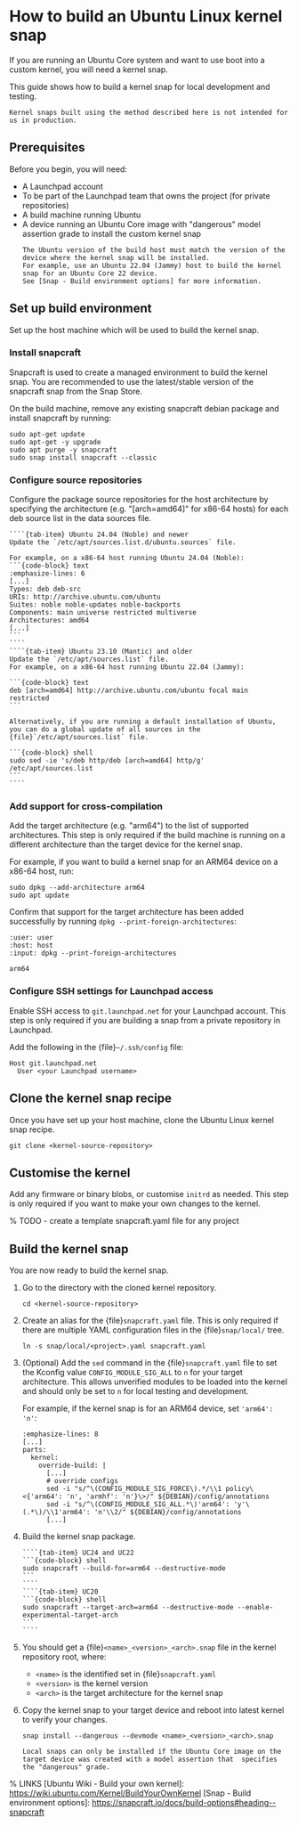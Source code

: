 # How to build an Ubuntu Linux kernel snap

If you are running an Ubuntu Core system and want to use boot into a custom kernel, you will need a kernel snap.

This guide shows how to build a kernel snap for local development and testing.

```{important}
Kernel snaps built using the method described here is not intended for us in production.
```

## Prerequisites

Before you begin, you will need:

- A Launchpad account
- To be part of the Launchpad team that owns the project (for private repositories)
- A build machine running Ubuntu
- A device running an Ubuntu Core image with "dangerous" model assertion grade to install the custom kernel snap
  ```{note}
  The Ubuntu version of the build host must match the version of the device where the kernel snap will be installed.
  For example, use an Ubuntu 22.04 (Jammy) host to build the kernel snap for an Ubuntu Core 22 device.  
  See [Snap - Build environment options] for more information.
  ```

## Set up build environment

Set up the host machine which will be used to build the kernel snap.

### Install snapcraft

Snapcraft is used to create a managed environment to build the kernel snap. You are recommended to use the latest/stable version of the snapcraft snap from the Snap Store.

On the build machine, remove any existing snapcraft debian package and install snapcraft by running:

```{code-block} shell
sudo apt-get update
sudo apt-get -y upgrade
sudo apt purge -y snapcraft
sudo snap install snapcraft --classic
```

### Configure source repositories

Configure the package source repositories for the host architecture by specifying the architecture (e.g. "[arch=amd64]" for x86-64 hosts) for each deb source list in the data sources file.

`````{tab-set}
````{tab-item} Ubuntu 24.04 (Noble) and newer
Update the `/etc/apt/sources.list.d/ubuntu.sources` file.

For example, on a x86-64 host running Ubuntu 24.04 (Noble):
```{code-block} text
:emphasize-lines: 6
[...]
Types: deb deb-src
URIs: http://archive.ubuntu.com/ubuntu
Suites: noble noble-updates noble-backports
Components: main universe restricted multiverse
Architectures: amd64
[...]
```
````
````{tab-item} Ubuntu 23.10 (Mantic) and older
Update the `/etc/apt/sources.list` file.
For example, on a x86-64 host running Ubuntu 22.04 (Jammy):

```{code-block} text
deb [arch=amd64] http://archive.ubuntu.com/ubuntu focal main restricted
```

Alternatively, if you are running a default installation of Ubuntu, you can do a global update of all sources in the {file}`/etc/apt/sources.list` file.

```{code-block} shell
sudo sed -ie 's/deb http/deb [arch=amd64] http/g' /etc/apt/sources.list
```
````
`````

### Add support for cross-compilation

Add the target architecture (e.g. "arm64") to the list of supported architectures. This step is only required if the build machine is running on a different architecture than the target device for the kernel snap.

For example, if you want to build a kernel snap for an ARM64 device on a x86-64 
host, run:

```{code-block} shell
sudo dpkg --add-architecture arm64
sudo apt update
```

Confirm that support for the target architecture has been added successfully by running `dpkg --print-foreign-architectures`:

```{terminal}
:user: user
:host: host
:input: dpkg --print-foreign-architectures

arm64
```

### Configure SSH settings for Launchpad access

Enable SSH access to `git.launchpad.net` for your Launchpad account. This step is only required if you are building a snap from a private repository in Launchpad.

Add the following in the {file}`~/.ssh/config` file:

```{code-block} text
Host git.launchpad.net
  User <your Launchpad username>
```

## Clone the kernel snap recipe

Once you have set up your host machine, clone the Ubuntu Linux kernel snap recipe.

```{code-block} shell
git clone <kernel-source-repository>
```

## Customise the kernel

Add any firmware or binary blobs, or customise `initrd` as needed. This step is only required if you want to make your own changes to the kernel.

% TODO - create a template snapcraft.yaml file for any project

## Build the kernel snap

You are now ready to build the kernel snap.

1. Go to the directory with the cloned kernel repository.
   ```{code-block} shell
   cd <kernel-source-repository>
   ```
1. Create an alias for the {file}`snapcraft.yaml` file. This is only required if there are multiple YAML configuration files in the {file}`snap/local/` tree.
   ```{code-block} shell
   ln -s snap/local/<project>.yaml snapcraft.yaml
   ```
1. (Optional) Add the `sed` command in the {file}`snapcraft.yaml` file to set the Kconfig value `CONFIG_MODULE_SIG_ALL` to `n` for your target architecture. This allows unverified modules to be loaded into the kernel and should only be set to `n` for local testing and development.

   For example, if the kernel snap is for an ARM64 device, set `'arm64': 'n'`:
   ```{code-block} yaml
   :emphasize-lines: 8
   [...]
   parts:
     kernel:
       override-build: |
         [...]
         # override configs
         sed -i "s/^\(CONFIG_MODULE_SIG_FORCE\).*/\\1 policy\<{'arm64': 'n', 'armhf': 'n'}\>/" ${DEBIAN}/config/annotations
         sed -i "s/^\(CONFIG_MODULE_SIG_ALL.*\)'arm64': 'y'\(.*\)/\\1'arm64': 'n'\\2/" ${DEBIAN}/config/annotations
         [...]
   ```
1. Build the kernel snap package.
   `````{tab-set}
   ````{tab-item} UC24 and UC22
   ```{code-block} shell
   sudo snapcraft --build-for=arm64 --destructive-mode
   ```
   ````
   ````{tab-item} UC20
   ```{code-block} shell
   sudo snapcraft --target-arch=arm64 --destructive-mode --enable-experimental-target-arch
   ```
   ````
   `````
1. You should get a {file}`<name>_<version>_<arch>.snap` file in the kernel repository root, where:
   - `<name>` is the identified set in {file}`snapcraft.yaml`
   - `<version>` is the kernel version 
   - `<arch>` is the target architecture for the kernel snap
1. Copy the kernel snap to your target device and reboot into latest kernel to verify your changes.
   ```{code-block}
   snap install --dangerous --devmode <name>_<version>_<arch>.snap
   ```

   ```{note}
   Local snaps can only be installed if the Ubuntu Core image on the target device was created with a model assertion that  specifies the "dangerous" grade.
   ```

% LINKS
[Ubuntu Wiki - Build your own kernel]: https://wiki.ubuntu.com/Kernel/BuildYourOwnKernel
[Snap - Build environment options]: https://snapcraft.io/docs/build-options#heading--snapcraft

